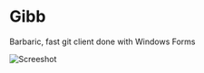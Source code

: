 # Gibb
Barbaric, fast git client done with Windows Forms

![Screeshot](
https://user-images.githubusercontent.com/557579/53518687-3bad3780-3ada-11e9-8710-cc61be82b154.png)
